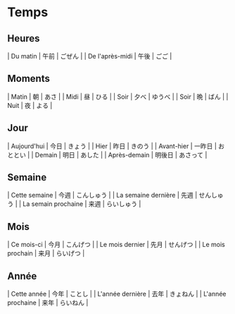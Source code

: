 # Temps

## Heures

| Du matin | 午前 | ごぜん |
| De l'après-midi | 午後 | ごご |

## Moments

| Matin | 朝 | あさ |
| Midi | 昼 | ひる |
| Soir | 夕べ | ゆうべ |
| Soir | 晩 | ばん |
| Nuit | 夜 | よる |

## Jour

| Aujourd'hui | 今日 | きょう |
| Hier | 昨日 | きのう |
| Avant-hier | 一昨日 | おととい |
| Demain | 明日 | あした |
| Après-demain | 明後日 | あさって |

## Semaine

| Cette semaine | 今週 | こんしゅう |
| La semaine dernière | 先週 | せんしゅう |
| La semain prochaine | 来週 | らいしゅう |

## Mois

| Ce mois-ci | 今月 | こんげつ |
| Le mois dernier | 先月 | せんげつ |
| Le mois prochain | 来月 | らいげつ |

## Année

| Cette année | 今年 | ことし |
| L'année dernière | 去年 | きょねん |
| L'année prochaine | 来年 | らいねん |
